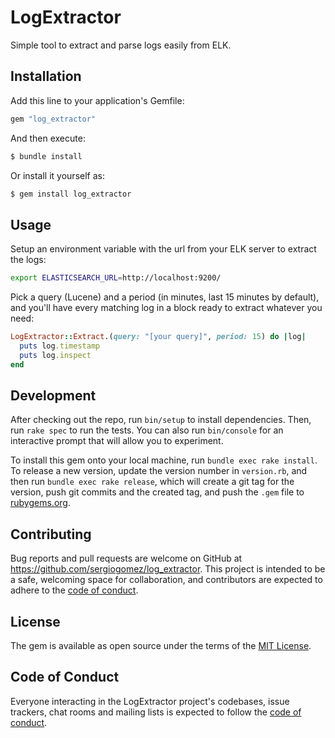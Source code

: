 # LogExtractor

Simple tool to extract and parse logs easily from ELK.

## Installation

Add this line to your application's Gemfile:

```ruby
gem "log_extractor"
```

And then execute:

```bash
$ bundle install
```

Or install it yourself as:

```bash
$ gem install log_extractor
```

## Usage

Setup an environment variable with the url from your ELK server to extract the logs:

```bash
export ELASTICSEARCH_URL=http://localhost:9200/
```

Pick a query (Lucene) and a period (in minutes, last 15 minutes by default), and you'll have every matching log in a block ready to extract whatever you need:

```ruby
LogExtractor::Extract.(query: "[your query]", period: 15) do |log|
  puts log.timestamp
  puts log.inspect
end
```

## Development

After checking out the repo, run `bin/setup` to install dependencies. Then, run `rake spec` to run the tests. You can also run `bin/console` for an interactive prompt that will allow you to experiment.

To install this gem onto your local machine, run `bundle exec rake install`. To release a new version, update the version number in `version.rb`, and then run `bundle exec rake release`, which will create a git tag for the version, push git commits and the created tag, and push the `.gem` file to [rubygems.org](https://rubygems.org).

## Contributing

Bug reports and pull requests are welcome on GitHub at https://github.com/sergiogomez/log_extractor. This project is intended to be a safe, welcoming space for collaboration, and contributors are expected to adhere to the [code of conduct](https://github.com/sergiogomez/log_extractor/blob/main/CODE_OF_CONDUCT.md).

## License

The gem is available as open source under the terms of the [MIT License](https://opensource.org/licenses/MIT).

## Code of Conduct

Everyone interacting in the LogExtractor project's codebases, issue trackers, chat rooms and mailing lists is expected to follow the [code of conduct](https://github.com/sergiogomez/log_extractor/blob/main/CODE_OF_CONDUCT.md).

